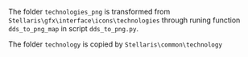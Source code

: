 The folder `technologies_png` is transformed from `Stellaris\gfx\interface\icons\technologies` through runing function `dds_to_png_map` in script `dds_to_png.py`.

The folder `technology` is copied by `Stellaris\common\technology`